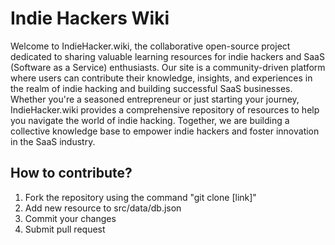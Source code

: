 # Indie Hackers Wiki

Welcome to IndieHacker.wiki, the collaborative open-source project dedicated to sharing valuable learning resources for indie hackers and SaaS (Software as a Service) enthusiasts. Our site is a community-driven platform where users can contribute their knowledge, insights, and experiences in the realm of indie hacking and building successful SaaS businesses. Whether you're a seasoned entrepreneur or just starting your journey, IndieHacker.wiki provides a comprehensive repository of resources to help you navigate the world of indie hacking. Together, we are building a collective knowledge base to empower indie hackers and foster innovation in the SaaS industry.

## How to contribute?

1. Fork the repository using the command "git clone [link]"
2. Add new resource to src/data/db.json
3. Commit your changes
4. Submit pull request

